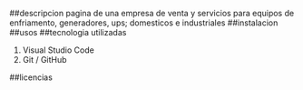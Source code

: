 ##descripcion
pagina de una empresa de venta y servicios para equipos de enfriamento, generadores, ups; domesticos e industriales
##instalacion
##usos
##tecnologia utilizadas
1. Visual Studio Code
2. Git / GitHub

##licencias